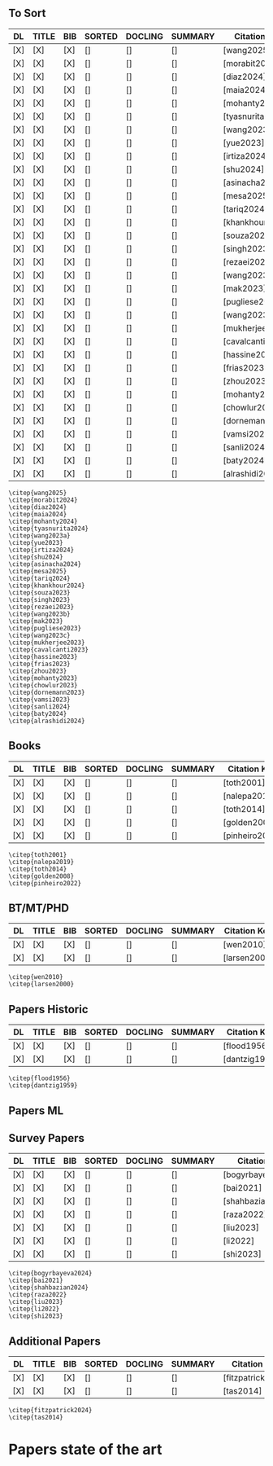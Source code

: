 ## To Sort

| DL  | TITLE | BIB | SORTED | DOCLING | SUMMARY | **Citation Key** |
| --- | ----- | --- | ------ | ------- | ------- | ---------------- |
| [X] | [X]   | [X] | []     | []      | []      | [wang2025] |
| [X] | [X]   | [X] | []     | []      | []      | [morabit2024] |
| [X] | [X]   | [X] | []     | []      | []      | [diaz2024] |
| [X] | [X]   | [X] | []     | []      | []      | [maia2024] |
| [X] | [X]   | [X] | []     | []      | []      | [mohanty2024] |
| [X] | [X]   | [X] | []     | []      | []      | [tyasnurita2024] |
| [X] | [X]   | [X] | []     | []      | []      | [wang2023a] |
| [X] | [X]   | [X] | []     | []      | []      | [yue2023] |
| [X] | [X]   | [X] | []     | []      | []      | [irtiza2024] |
| [X] | [X]   | [X] | []     | []      | []      | [shu2024] |
| [X] | [X]   | [X] | []     | []      | []      | [asinacha2024] |
| [X] | [X]   | [X] | []     | []      | []      | [mesa2025] |
| [X] | [X]   | [X] | []     | []      | []      | [tariq2024] |
| [X] | [X]   | [X] | []     | []      | []      | [khankhour2024] |
| [X] | [X]   | [X] | []     | []      | []      | [souza2023] |
| [X] | [X]   | [X] | []     | []      | []      | [singh2023] |
| [X] | [X]   | [X] | []     | []      | []      | [rezaei2023] |
| [X] | [X]   | [X] | []     | []      | []      | [wang2023b] |
| [X] | [X]   | [X] | []     | []      | []      | [mak2023] |
| [X] | [X]   | [X] | []     | []      | []      | [pugliese2023] |
| [X] | [X]   | [X] | []     | []      | []      | [wang2023c] |
| [X] | [X]   | [X] | []     | []      | []      | [mukherjee2023] |
| [X] | [X]   | [X] | []     | []      | []      | [cavalcanti2023] |
| [X] | [X]   | [X] | []     | []      | []      | [hassine2023] |
| [X] | [X]   | [X] | []     | []      | []      | [frias2023] |
| [X] | [X]   | [X] | []     | []      | []      | [zhou2023] |
| [X] | [X]   | [X] | []     | []      | []      | [mohanty2023] |
| [X] | [X]   | [X] | []     | []      | []      | [chowlur2023] |
| [X] | [X]   | [X] | []     | []      | []      | [dornemann2023] |
| [X] | [X]   | [X] | []     | []      | []      | [vamsi2023] |
| [X] | [X]   | [X] | []     | []      | []      | [sanli2024] |
| [X] | [X]   | [X] | []     | []      | []      | [baty2024] |
| [X] | [X]   | [X] | []     | []      | []      | [alrashidi2024] |

```
\citep{wang2025}
\citep{morabit2024}
\citep{diaz2024}
\citep{maia2024}
\citep{mohanty2024}
\citep{tyasnurita2024}
\citep{wang2023a}
\citep{yue2023}
\citep{irtiza2024}
\citep{shu2024}
\citep{asinacha2024}
\citep{mesa2025}
\citep{tariq2024}
\citep{khankhour2024}
\citep{souza2023}
\citep{singh2023}
\citep{rezaei2023}
\citep{wang2023b}
\citep{mak2023}
\citep{pugliese2023}
\citep{wang2023c}
\citep{mukherjee2023}
\citep{cavalcanti2023}
\citep{hassine2023}
\citep{frias2023}
\citep{zhou2023}
\citep{mohanty2023}
\citep{chowlur2023}
\citep{dornemann2023}
\citep{vamsi2023}
\citep{sanli2024}
\citep{baty2024}
\citep{alrashidi2024}
```



## Books

| DL  | TITLE | BIB | SORTED | DOCLING | SUMMARY | **Citation Key** |
| --- | ----- | --- | ------ | ------- | ------- | ---------------- |
| [X] | [X]   | [X] | []     | []      | []      | [toth2001] |
| [X] | [X]   | [X] | []     | []      | []      | [nalepa2019] |
| [X] | [X]   | [X] | []     | []      | []      | [toth2014] |
| [X] | [X]   | [X] | []     | []      | []      | [golden2008] |
| [X] | [X]   | [X] | []     | []      | []      | [pinheiro2022] |

```
\citep{toth2001}
\citep{nalepa2019}
\citep{toth2014}
\citep{golden2008}
\citep{pinheiro2022}
```



## BT/MT/PHD

| DL  | TITLE | BIB | SORTED | DOCLING | SUMMARY | **Citation Key** |
| --- | ----- | --- | ------ | ------- | ------- | ---------------- |
| [X] | [X]   | [X] | []     | []      | []      | [wen2010] |
| [X] | [X]   | [X] | []     | []      | []      | [larsen2000] |

```
\citep{wen2010}
\citep{larsen2000}
```



## Papers Historic

| DL  | TITLE | BIB | SORTED | DOCLING | SUMMARY | **Citation Key** |
| --- | ----- | --- | ------ | ------- | ------- | ---------------- |
| [X] | [X]   | [X] | []     | []      | []      | [flood1956] |
| [X] | [X]   | [X] | []     | []      | []      | [dantzig1959] |

```
\citep{flood1956}
\citep{dantzig1959}
```



## Papers ML




## Survey Papers

| DL  | TITLE | BIB | SORTED | DOCLING | SUMMARY | **Citation Key** |
| --- | ----- | --- | ------ | ------- | ------- | ---------------- |
| [X] | [X]   | [X] | []     | []      | []      | [bogyrbayeva2024] |
| [X] | [X]   | [X] | []     | []      | []      | [bai2021] |
| [X] | [X]   | [X] | []     | []      | []      | [shahbazian2024] |
| [X] | [X]   | [X] | []     | []      | []      | [raza2022] |
| [X] | [X]   | [X] | []     | []      | []      | [liu2023] |
| [X] | [X]   | [X] | []     | []      | []      | [li2022] |
| [X] | [X]   | [X] | []     | []      | []      | [shi2023] |

```
\citep{bogyrbayeva2024}
\citep{bai2021}
\citep{shahbazian2024}
\citep{raza2022}
\citep{liu2023}
\citep{li2022}
\citep{shi2023}
```



## Additional Papers

| DL  | TITLE | BIB | SORTED | DOCLING | SUMMARY | **Citation Key** |
| --- | ----- | --- | ------ | ------- | ------- | ---------------- |
| [X] | [X]   | [X] | []     | []      | []      | [fitzpatrick2024] |
| [X] | [X]   | [X] | []     | []      | []      | [tas2014] |

```
\citep{fitzpatrick2024}
\citep{tas2014}
```



# Papers state of the art

